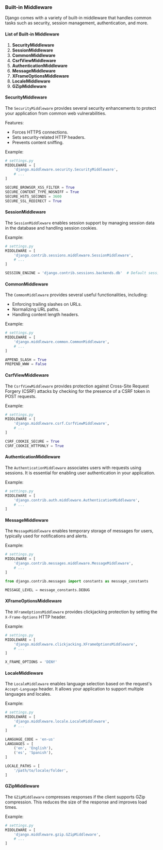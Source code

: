 ### Built-in Middleware

Django comes with a variety of built-in middleware that handles common tasks such as security, session management, authentication, and more.

#### List of Built-in Middleware

1. **SecurityMiddleware**
2. **SessionMiddleware**
3. **CommonMiddleware**
4. **CsrfViewMiddleware**
5. **AuthenticationMiddleware**
6. **MessageMiddleware**
7. **XFrameOptionsMiddleware**
8. **LocaleMiddleware**
9. **GZipMiddleware**

#### SecurityMiddleware

The `SecurityMiddleware` provides several security enhancements to protect your application from common web vulnerabilities.

Features:

- Forces HTTPS connections.
- Sets security-related HTTP headers.
- Prevents content sniffing.

Example:

```python
# settings.py
MIDDLEWARE = [
    'django.middleware.security.SecurityMiddleware',
    # ...
]

SECURE_BROWSER_XSS_FILTER = True
SECURE_CONTENT_TYPE_NOSNIFF = True
SECURE_HSTS_SECONDS = 3600
SECURE_SSL_REDIRECT = True
```

#### SessionMiddleware

The `SessionMiddleware` enables session support by managing session data in the database and handling session cookies.

Example:

```python
# settings.py
MIDDLEWARE = [
    'django.contrib.sessions.middleware.SessionMiddleware',
    # ...
]

SESSION_ENGINE = 'django.contrib.sessions.backends.db'  # Default session engine
```

#### CommonMiddleware

The `CommonMiddleware` provides several useful functionalities, including:

- Enforcing trailing slashes on URLs.
- Normalizing URL paths.
- Handling content length headers.

Example:

```python
# settings.py
MIDDLEWARE = [
    'django.middleware.common.CommonMiddleware',
    # ...
]

APPEND_SLASH = True
PREPEND_WWW = False
```

#### CsrfViewMiddleware

The `CsrfViewMiddleware` provides protection against Cross-Site Request Forgery (CSRF) attacks by checking for the presence of a CSRF token in POST requests.

Example:

```python
# settings.py
MIDDLEWARE = [
    'django.middleware.csrf.CsrfViewMiddleware',
    # ...
]

CSRF_COOKIE_SECURE = True
CSRF_COOKIE_HTTPONLY = True
```

#### AuthenticationMiddleware

The `AuthenticationMiddleware` associates users with requests using sessions. It is essential for enabling user authentication in your application.

Example:

```python
# settings.py
MIDDLEWARE = [
    'django.contrib.auth.middleware.AuthenticationMiddleware',
    # ...
]
```

#### MessageMiddleware

The `MessageMiddleware` enables temporary storage of messages for users, typically used for notifications and alerts.

Example:

```python
# settings.py
MIDDLEWARE = [
    'django.contrib.messages.middleware.MessageMiddleware',
    # ...
]

from django.contrib.messages import constants as message_constants

MESSAGE_LEVEL = message_constants.DEBUG
```

#### XFrameOptionsMiddleware

The `XFrameOptionsMiddleware` provides clickjacking protection by setting the `X-Frame-Options` HTTP header.

Example:

```python
# settings.py
MIDDLEWARE = [
    'django.middleware.clickjacking.XFrameOptionsMiddleware',
    # ...
]

X_FRAME_OPTIONS = 'DENY'
```

#### LocaleMiddleware

The `LocaleMiddleware` enables language selection based on the request's `Accept-Language` header. It allows your application to support multiple languages and locales.

Example:

```python
# settings.py
MIDDLEWARE = [
    'django.middleware.locale.LocaleMiddleware',
    # ...
]

LANGUAGE_CODE = 'en-us'
LANGUAGES = [
    ('en', 'English'),
    ('es', 'Spanish'),
]

LOCALE_PATHS = [
    '/path/to/locale/folder',
]
```

#### GZipMiddleware

The `GZipMiddleware` compresses responses if the client supports GZip compression. This reduces the size of the response and improves load times.

Example:

```python
# settings.py
MIDDLEWARE = [
    'django.middleware.gzip.GZipMiddleware',
    # ...
]
```
